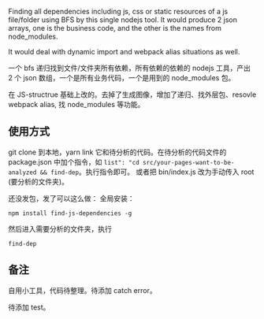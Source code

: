 Finding all dependencies including js, css or static resources of a js file/folder using BFS by this single nodejs tool. It would produce 2 json arrays, one is the business code, and the other is the names from node_modules.

It would deal with dynamic import and webpack alias situations as well.

一个 bfs 递归找到文件/文件夹所有依赖，所有依赖的依赖的 nodejs 工具，产出 2 个 json 数组，一个是所有业务代码，一个是用到的 node_modules 包。

在 JS-structrue 基础上改的。去掉了生成图像，增加了递归、找外层包、resovle webpack alias, 找 node_modules 等功能。

## 使用方式

git clone 到本地，yarn link 它和待分析的代码。在待分析的代码文件的 package.json 中加个指令，如 `list": "cd src/your-pages-want-to-be-analyzed && find-dep`。执行指令即可。
或者把 bin/index.js 改为手动传入 root (要分析的文件夹)。

还没发包，发了可以这么做：
全局安装：

```
npm install find-js-dependencies -g
```

然后进入需要分析的文件夹，执行

```
find-dep
```

## 备注

自用小工具，代码待整理。待添加 catch error。

待添加 test。
